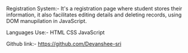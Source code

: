 
Registration System:-
It's a registration page where student stores their information, it also facilitates editing details and deleting records, using DOM manupilation in JavaScript.

Languages Use:-
HTML
CSS
JavaScript

Github link:-
https://github.com/Devanshee-sri



